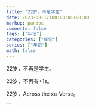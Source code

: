 ```yaml
---
title: "22岁，不是学生"
date: 2023-08-17T00:00:01+08:00
markup: pandoc
comments: false
tags: ["年记"]
categories: ["年记"]
series: ["年记"]
math: false
---
```


22岁，不再是学生。

22岁，不再有+1s。

22岁，Across the xa-Verse。

<img src="/images/misc/xa-Verse.png" alt="xa-Verse" style="zoom: 20%;" />